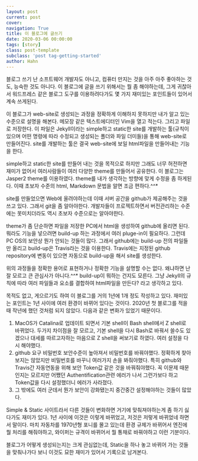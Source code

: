 ```yaml
---
layout: post
current: post
cover: 
navigation: True
title: 이 블로그에 글쓰기
date: 2020-03-06 00:00:00
tags: [story]
class: post-template
subclass: 'post tag-getting-started'
author: Hahn
---
```


블로그 쓰기
난 소프트웨어 개발자도 아니고, 컴퓨터 만지는 것을 아주 아주 좋아하는 것도, 능숙한 것도 아니다.
이 블로그에 글을 쓰기 위해서는 뭘 좀 해야하는데, 그게 귀찮아서 워드프레스 같은 블로그 도구를 이용하려다가도
몇 가지 재미있는 포인트들이 있어서 계속 쓰게된다.

이 블로그가 web-site로 생성되는 과정을 정확하게 이해하지 못하지만 내가 알고 있는 수준으로 설명을 해본다.
메모장 같은 텍스트에디터인 Vim을 열고 적는다. 그리고 파일로 저장한다.
이 파일은 Jekyll이라는 simple하고 static한 site를 개발하는 툴(규칙이 있으며 어떤 명령에 따라 수정되고 생성되는 폴더와 파일 더미들)을 통해 web-site로 만들어진다. 
site를 개발하는 툴은 결국 web-site에 보일 html파일을 만들어내는 기능을 한다.

simple하고 static한 site를 만들어 내는 것을 목적으로 하지만 그래도 너무 허전하면 재미가 없어서
여러사람들이 여러 다양한 theme를 만들어서 공유한다. 이 블로그는 Jasper2 theme를 이용하였다. 
theme를 내가 생각하는 방향에 맞게 수정을 좀 하게된다. 이때 초보자 수준의 html, Markdown 문법을 알면 조금 편하다.^^*  

site를 만들었으면 Web에 올려야하는데 이때 서버 공간을 github가 제공해주는 것을 쓰고 있다. 
그래서 git을 좀 알아야한다. 개발자들이 프로젝트하면서 버전관리하는 수준에는 못미치더라도
역시 초보자 수준으로는 알아야한다. 

theme가 좀 단순하면 파일을 저장한 PC에서 html을 생성하여 github에 올리면 된다. 
뭐라도 기능을 넣으려면 build-up 하는 과정에서 여러 pluge-in이 필요하다. 
그런데 PC OS의 보안상 뭔가 안되는 것들이 많다. 그래서 github에는 build-up 전의 파일들만 올리고
build-up은 Travis라는 것을 이용한다. Travis에는 지정된 github repository에 변동이 있으면 자동으로 build-up을 해서 site를 생성한다.

위의 과정들을 정확한 용어로 표현하거나 정확한 기능을 설명할 수는 없다. 왜냐하면 난 잘 모르고 큰 관심사가 아니다.^^*
build-up이 뭐하는 건지도 모른다. 그냥 Jekyll의 규칙에 따라 여러 파일들과 요소를 결합하여 html파일을 만든다? 라고 생각하고 있다.

목적도 없고, 게으르기도 하여 이 블로그를 거의 1년에 1개 정도 작성하고 있다. 
재미있는 포인트는 1년 사이에 여러 환경이 바뀌어 있다는 것이다.
2020년 첫 블로그를 적을 때 작년에 했던 것처럼 되지 않았다. 다음과 같은 변화가 있었기 때문이다.

1) MacOS가 Catalina로 업데이트 되면서 기본 shell이 Bash shell에서 Z shell로 바뀌었다. 
 두가지 차이점을 잘 모르고, 기본 shell을 다시 Bash로 바꿔서 쓸수도 있겠으나 대세를 따르고자하는 마음으로 Z shell을 써보기로 하였다. 
 여러 설정을 다시 해야했다. 
2) github 요구 비밀번호 보안수준이 높아져서 비밀번호를 바꿔야했다. 
 정확하게 찾아보지는 않았지만 비밀번호를 바꾸니 여러가지 손을 봐줘야했다. 특히 github와 Travis간 자동연동을 위해 보안 Token값 같은 것을 바꿔줘야했다.
 꼭 이문제 때문인지는 모르지만 어쨌던 Authentification관련 에러가 나서 그런가보다 하고 Token값을 다시 설정했더니 에러가 사라졌다.
3) 그 밖에도 여러 군데서 뭔가 보안이 강화됐는지 중간중간 설정해야하는 것들이 많았다. 

Simple & Static 사이트라서 다른 것들이 변화하면 거기에 맞춰져야하는게 좀 하기 싫다가도 재미가 있다. 
1년 사이에 이것은 이렇게 바뀌었고, 저것은 저렇게 바뀌었네 하면서 말이다. 
마치 자동차를 1970년형 포니를 몰고 있는데 환경 규제가 바뀌어서 엔진에 뭘 처리를 해줘야하고, 와이퍼는 규격이 바뀌어서 뭘 통채로 바꿔야하고 이런 기분이다. 

블로그가 어떻게 생성되는지는 크게 관심없는데,
Static을 하나 놓고 바뀌어 가는 것들을 맞춰나가다 보니 이것도 묘한 재미가 있어서 기록으로 남겨본다. 















































